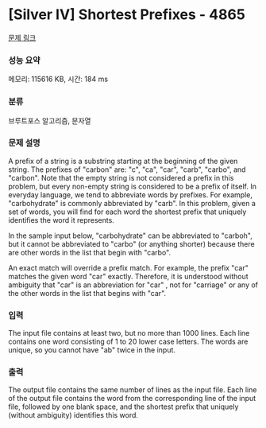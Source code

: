 # [Silver IV] Shortest Prefixes - 4865 

[문제 링크](https://www.acmicpc.net/problem/4865) 

### 성능 요약

메모리: 115616 KB, 시간: 184 ms

### 분류

브루트포스 알고리즘, 문자열

### 문제 설명

<p>A prefix of a string is a substring starting at the beginning of the given string. The prefixes of "carbon" are: "c", "ca", "car", "carb", "carbo", and "carbon". Note that the empty string is not considered a prefix in this problem, but every non-empty string is considered to be a prefix of itself. In everyday language, we tend to abbreviate words by prefixes. For example, "carbohydrate" is commonly abbreviated by "carb". In this problem, given a set of words, you will find for each word the shortest prefix that uniquely identifies the word it represents.</p>

<p>In the sample input below, "carbohydrate" can be abbreviated to "carboh", but it cannot be abbreviated to "carbo" (or anything shorter) because there are other words in the list that begin with "carbo".</p>

<p>An exact match will override a prefix match. For example, the prefix "car" matches the given word "car" exactly. Therefore, it is understood without ambiguity that "car" is an abbreviation for "car" , not for "carriage" or any of the other words in the list that begins with "car".</p>

### 입력 

 <p>The input file contains at least two, but no more than 1000 lines. Each line contains one word consisting of 1 to 20 lower case letters. The words are unique, so you cannot have "ab" twice in the input.</p>

### 출력 

 <p>The output file contains the same number of lines as the input file. Each line of the output file contains the word from the corresponding line of the input file, followed by one blank space, and the shortest prefix that uniquely (without ambiguity) identifies this word.</p>


